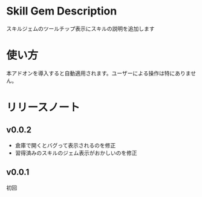 # Skill Gem Description
スキルジェムのツールチップ表示にスキルの説明を追加します
# 使い方
本アドオンを導入すると自動適用されます。ユーザーによる操作は特にありません。
# リリースノート

## v0.0.2
- 倉庫で開くとバグって表示されるのを修正
- 習得済みのスキルのジェム表示がおかしいのを修正
## v0.0.1
初回